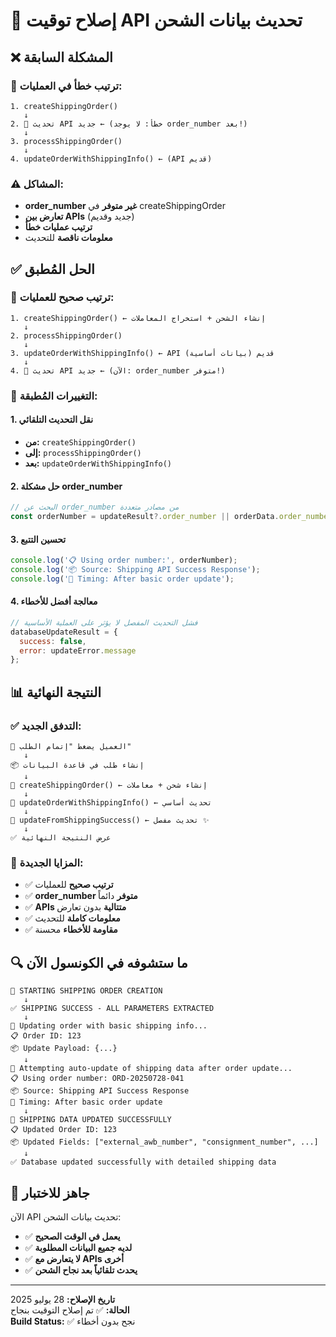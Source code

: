 # 🔧 إصلاح توقيت API تحديث بيانات الشحن

## ❌ المشكلة السابقة

### 🚫 **ترتيب خطأ في العمليات:**
```
1. createShippingOrder() 
   ↓
2. 🔄 تحديث API جديد ← (خطأ: لا يوجد order_number بعد!)
   ↓  
3. processShippingOrder()
   ↓
4. updateOrderWithShippingInfo() ← (API قديم)
```

### ⚠️ **المشاكل:**
- **order_number غير متوفر** في createShippingOrder
- **تعارض بين APIs** (جديد وقديم)
- **ترتيب عمليات خطأ**
- **معلومات ناقصة** للتحديث

## ✅ الحل المُطبق

### 🎯 **ترتيب صحيح للعمليات:**
```
1. createShippingOrder() ← إنشاء الشحن + استخراج المعاملات
   ↓
2. processShippingOrder()
   ↓  
3. updateOrderWithShippingInfo() ← API قديم (بيانات أساسية)
   ↓
4. 🔄 تحديث API جديد ← (الآن: order_number متوفر!)
```

### 🔧 **التغييرات المُطبقة:**

#### 1. **نقل التحديث التلقائي**
- **من:** `createShippingOrder()` 
- **إلى:** `processShippingOrder()`
- **بعد:** `updateOrderWithShippingInfo()`

#### 2. **حل مشكلة order_number**
```javascript
// البحث عن order_number من مصادر متعددة
const orderNumber = updateResult?.order_number || orderData.order_number;
```

#### 3. **تحسين التتبع**
```javascript
console.log('📋 Using order number:', orderNumber);
console.log('📦 Source: Shipping API Success Response');
console.log('📝 Timing: After basic order update');
```

#### 4. **معالجة أفضل للأخطاء**
```javascript
// فشل التحديث المفصل لا يؤثر على العملية الأساسية
databaseUpdateResult = {
  success: false,
  error: updateError.message
};
```

## 📊 النتيجة النهائية

### ✅ **التدفق الجديد:**
```
👤 العميل يضغط "إتمام الطلب"
   ↓
📦 إنشاء طلب في قاعدة البيانات
   ↓
🚛 createShippingOrder() ← إنشاء شحن + معاملات
   ↓
📝 updateOrderWithShippingInfo() ← تحديث أساسي
   ↓
🔄 updateFromShippingSuccess() ← تحديث مفصل ✨
   ↓
✅ عرض النتيجة النهائية
```

### 🎯 **المزايا الجديدة:**
- ✅ **ترتيب صحيح** للعمليات
- ✅ **order_number متوفر** دائماً
- ✅ **APIs متتالية** بدون تعارض
- ✅ **معلومات كاملة** للتحديث
- ✅ **مقاومة للأخطاء** محسنة

## 🔍 ما ستشوفه في الكونسول الآن

```
🎯 STARTING SHIPPING ORDER CREATION
   ↓
✅ SHIPPING SUCCESS - ALL PARAMETERS EXTRACTED
   ↓
📝 Updating order with basic shipping info...
📋 Order ID: 123
📦 Update Payload: {...}
   ↓
🔄 Attempting auto-update of shipping data after order update...
📋 Using order number: ORD-20250728-041
📦 Source: Shipping API Success Response
📝 Timing: After basic order update
   ↓
🎉 SHIPPING DATA UPDATED SUCCESSFULLY
📋 Updated Order ID: 123
📦 Updated Fields: ["external_awb_number", "consignment_number", ...]
   ↓
✅ Database updated successfully with detailed shipping data
```

## 🚀 جاهز للاختبار

الآن API تحديث بيانات الشحن:
- ✅ **يعمل في الوقت الصحيح**
- ✅ **لديه جميع البيانات المطلوبة**
- ✅ **لا يتعارض مع APIs أخرى**
- ✅ **يحدث تلقائياً بعد نجاح الشحن**

---

**تاريخ الإصلاح:** 28 يوليو 2025  
**الحالة:** ✅ تم إصلاح التوقيت بنجاح  
**Build Status:** ✅ نجح بدون أخطاء 